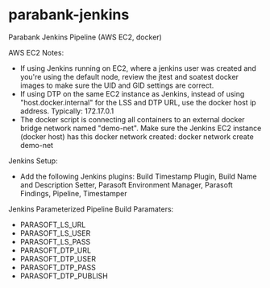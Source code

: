 # parabank-jenkins
Parabank Jenkins Pipeline (AWS EC2, docker)

AWS EC2 Notes:
- If using Jenkins running on EC2, where a jenkins user was created and you're using the default node, review the jtest and soatest docker images to make sure the UID and GID settings are correct.
- If using DTP on the same EC2 instance as Jenkins, instead of using "host.docker.internal" for the LSS and DTP URL, use the docker host ip address.  Typically: 172.17.0.1
- The docker script is connecting all containers to an external docker bridge network named "demo-net".  Make sure the Jenkins EC2 instance (docker host) has this docker network created: docker network create demo-net

Jenkins Setup:
- Add the following Jenkins plugins: Build Timestamp Plugin, Build Name and Description Setter, Parasoft Environment Manager, Parasoft Findings, Pipeline, Timestamper

Jenkins Parameterized Pipeline Build Paramaters:
- PARASOFT_LS_URL
- PARASOFT_LS_USER
- PARASOFT_LS_PASS
- PARASOFT_DTP_URL
- PARASOFT_DTP_USER
- PARASOFT_DTP_PASS
- PARASOFT_DTP_PUBLISH